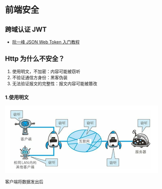 # 前端安全

## 跨域认证 JWT

- [阮一峰 JSON Web Token 入门教程](http://www.ruanyifeng.com/blog/2018/07/json_web_token-tutorial.html)

## Http 为什么不安全？

1. 使用明文，不加密：内容可能被窃听
2. 不验证通信方身份：黑客伪装
3. 无法验证报文的完整性：报文内容可能被篡改

### 1.使用明文

![](../.vuepress/public/images/http_mingwen.png)

客户端将数据发出后
